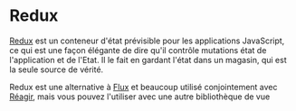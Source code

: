 # Redux

[Redux](http://redux.js.org/) est un conteneur d'état prévisible pour les applications JavaScript, ce qui est une façon élégante de dire qu'il contrôle mutations état de l'application et de l'Etat. Il le fait en gardant l'état dans un magasin, qui est la seule source de vérité.

Redux est une alternative à [Flux](FLUX.md) et beaucoup utilisé conjointement avec [Réagir](REACT.md), mais vous pouvez l'utiliser avec une autre bibliothèque de vue
